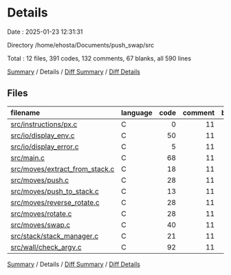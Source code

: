 # Details

Date : 2025-01-23 12:31:31

Directory /home/ehosta/Documents/push_swap/src

Total : 12 files,  391 codes, 132 comments, 67 blanks, all 590 lines

[Summary](results.md) / Details / [Diff Summary](diff.md) / [Diff Details](diff-details.md)

## Files
| filename | language | code | comment | blank | total |
| :--- | :--- | ---: | ---: | ---: | ---: |
| [src/instructions/px.c](/src/instructions/px.c) | C | 0 | 11 | 2 | 13 |
| [src/io/display\_env.c](/src/io/display_env.c) | C | 50 | 11 | 6 | 67 |
| [src/io/display\_error.c](/src/io/display_error.c) | C | 5 | 11 | 3 | 19 |
| [src/main.c](/src/main.c) | C | 68 | 11 | 8 | 87 |
| [src/moves/extract\_from\_stack.c](/src/moves/extract_from_stack.c) | C | 18 | 11 | 4 | 33 |
| [src/moves/push.c](/src/moves/push.c) | C | 28 | 11 | 8 | 47 |
| [src/moves/push\_to\_stack.c](/src/moves/push_to_stack.c) | C | 13 | 11 | 4 | 28 |
| [src/moves/reverse\_rotate.c](/src/moves/reverse_rotate.c) | C | 28 | 11 | 4 | 43 |
| [src/moves/rotate.c](/src/moves/rotate.c) | C | 28 | 11 | 4 | 43 |
| [src/moves/swap.c](/src/moves/swap.c) | C | 40 | 11 | 7 | 58 |
| [src/stack/stack\_manager.c](/src/stack/stack_manager.c) | C | 21 | 11 | 6 | 38 |
| [src/wall/check\_argv.c](/src/wall/check_argv.c) | C | 92 | 11 | 11 | 114 |

[Summary](results.md) / Details / [Diff Summary](diff.md) / [Diff Details](diff-details.md)
